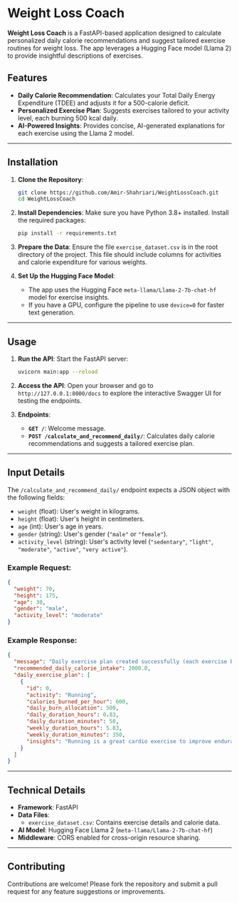 # Weight Loss Coach

**Weight Loss Coach** is a FastAPI-based application designed to calculate personalized daily calorie recommendations and suggest tailored exercise routines for weight loss. The app leverages a Hugging Face model (Llama 2) to provide insightful descriptions of exercises.

## Features

- **Daily Calorie Recommendation**: Calculates your Total Daily Energy Expenditure (TDEE) and adjusts it for a 500-calorie deficit.
- **Personalized Exercise Plan**: Suggests exercises tailored to your activity level, each burning 500 kcal daily.
- **AI-Powered Insights**: Provides concise, AI-generated explanations for each exercise using the Llama 2 model.

---

## Installation

1. **Clone the Repository**:
   ```bash
   git clone https://github.com/Amir-Shahriari/WeightLossCoach.git
   cd WeightLossCoach
   ```

2. **Install Dependencies**:
   Make sure you have Python 3.8+ installed. Install the required packages:
   ```bash
   pip install -r requirements.txt
   ```

3. **Prepare the Data**:
   Ensure the file `exercise_dataset.csv` is in the root directory of the project. This file should include columns for activities and calorie expenditure for various weights.

4. **Set Up the Hugging Face Model**:
   - The app uses the Hugging Face `meta-llama/Llama-2-7b-chat-hf` model for exercise insights.
   - If you have a GPU, configure the pipeline to use `device=0` for faster text generation.

---

## Usage

1. **Run the API**:
   Start the FastAPI server:
   ```bash
   uvicorn main:app --reload
   ```

2. **Access the API**:
   Open your browser and go to `http://127.0.0.1:8000/docs` to explore the interactive Swagger UI for testing the endpoints.

3. **Endpoints**:

   - **`GET /`**: Welcome message.
   - **`POST /calculate_and_recommend_daily/`**: Calculates daily calorie recommendations and suggests a tailored exercise plan.

---

## Input Details

The `/calculate_and_recommend_daily/` endpoint expects a JSON object with the following fields:

- `weight` (float): User's weight in kilograms.
- `height` (float): User's height in centimeters.
- `age` (int): User's age in years.
- `gender` (string): User's gender (`"male"` or `"female"`).
- `activity_level` (string): User's activity level (`"sedentary"`, `"light"`, `"moderate"`, `"active"`, `"very active"`).

### Example Request:
```json
{
  "weight": 70,
  "height": 175,
  "age": 30,
  "gender": "male",
  "activity_level": "moderate"
}
```

### Example Response:
```json
{
  "message": "Daily exercise plan created successfully (each exercise burns 500 kcal/day on its own).",
  "recommended_daily_calorie_intake": 2000.0,
  "daily_exercise_plan": [
    {
      "id": 0,
      "activity": "Running",
      "calories_burned_per_hour": 600,
      "daily_burn_allocation": 500,
      "daily_duration_hours": 0.83,
      "daily_duration_minutes": 50,
      "weekly_duration_hours": 5.83,
      "weekly_duration_minutes": 350,
      "insights": "Running is a great cardio exercise to improve endurance..."
    }
  ]
}
```

---

## Technical Details

- **Framework**: FastAPI
- **Data Files**: 
  - `exercise_dataset.csv`: Contains exercise details and calorie data.
- **AI Model**: Hugging Face Llama 2 (`meta-llama/Llama-2-7b-chat-hf`)
- **Middleware**: CORS enabled for cross-origin resource sharing.

---

## Contributing

Contributions are welcome! Please fork the repository and submit a pull request for any feature suggestions or improvements.

